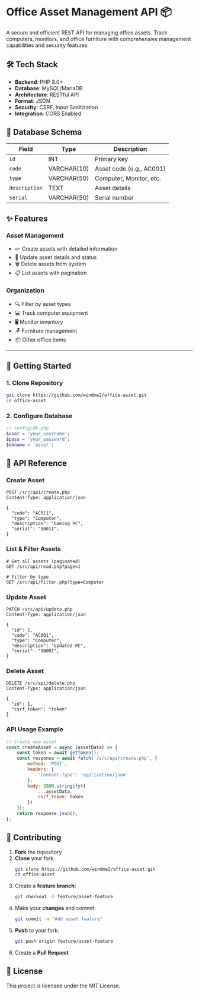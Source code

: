 # Office Asset Management API 📦

A secure and efficient REST API for managing office assets. Track computers, monitors, and office furniture with comprehensive management capabilities and security features.

## 🛠️ Tech Stack

* **Backend**: PHP 8.0+
* **Database**: MySQL/MariaDB
* **Architecture**: RESTful API
* **Format**: JSON
* **Security**: CSRF, Input Sanitization
* **Integration**: CORS Enabled

## 💾 Database Schema

| Field | Type | Description |
|-------|------|-------------|
| `id` | INT | Primary key |
| `code` | VARCHAR(10) | Asset code (e.g., AC001) |
| `type` | VARCHAR(50) | Computer, Monitor, etc. |
| `description` | TEXT | Asset details |
| `serial` | VARCHAR(50) | Serial number |

## ✨ Features
### Asset Management
* ✏️ Create assets with detailed information
* 🔄 Update asset details and status
* 🗑️ Delete assets from system
* 📋 List assets with pagination

### Organization
* 🔍 Filter by asset types
* 💻 Track computer equipment
* 🖥️ Monitor inventory
* 🪑 Furniture management
* 📦 Other office items

---

## 🚀 Getting Started

### 1. Clone Repository
```bash
git clone https://github.com/windme2/office-asset.git
cd office-asset
```

### 2. Configure Database
```php
// config/db.php
$user = 'your_username';
$pass = 'your_password';
$dbname = 'asset';

```

## 📡 API Reference

### Create Asset
```http
POST /src/api/create.php
Content-Type: application/json

{
  "code": "AC011",
  "type": "Computer",
  "description": "Gaming PC",
  "serial": "SN011",
}
```

### List & Filter Assets
```http
# Get all assets (paginated)
GET /src/api/read.php?page=1

# Filter by type
GET /src/api/filter.php?type=Computer
```

### Update Asset
```http
PATCH /src/api/update.php
Content-Type: application/json

{
  "id": 1,
  "code": "AC001",
  "type": "Computer",
  "description": "Updated PC",
  "serial": "SN001",
}
```

### Delete Asset
```http
DELETE /src/api/delete.php
Content-Type: application/json

{
  "id": 1,
  "csrf_token": "token"
}

```

### API Usage Example
```javascript
// Create new asset
const createAsset = async (assetData) => {
    const token = await getToken();
    const response = await fetch('/src/api/create.php', {
        method: 'POST',
        headers: { 
            'Content-Type': 'application/json'
        },
        body: JSON.stringify({
            ...assetData,
            csrf_token: token
        })
    });
    return response.json();
};
```

## 🤝 Contributing

1. **Fork** the repository
2. **Clone** your fork:
   ```bash
   git clone https://github.com/windme2/office-asset.git
   cd office-asset
   ```
3. Create a **feature branch**:
   ```bash
   git checkout -b feature/asset-feature
   ```
4. Make your **changes** and commit:
   ```bash
   git commit -m "Add asset feature"
   ```
5. **Push** to your fork:
   ```bash
   git push origin feature/asset-feature
   ```
6. Create a **Pull Request**

## 📝 License

This project is licensed under the MIT License.


